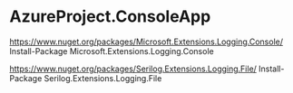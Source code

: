 ﻿# AzureProject.ConsoleApp

https://www.nuget.org/packages/Microsoft.Extensions.Logging.Console/
Install-Package Microsoft.Extensions.Logging.Console

https://www.nuget.org/packages/Serilog.Extensions.Logging.File/
Install-Package Serilog.Extensions.Logging.File
